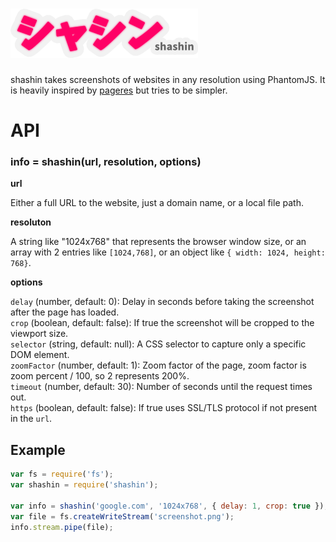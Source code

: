 ![shashin](./artwork/logo.png)
==============================

shashin takes screenshots of websites in any resolution using PhantomJS.
It is heavily inspired by
[pageres](https://github.com/sindresorhus/pageres) but tries to be
simpler.

# API

### info = shashin(url, resolution, options)

**url**

Either a full URL to the website, just a domain name, or a local file path.

**resoluton**

A string like "1024x768" that represents the browser window size, or an
array with 2 entries like `[1024,768]`, or an object like 
`{ width: 1024, height: 768}`.


**options**

`delay` (number, default: 0): Delay in seconds before taking the screenshot after the page has loaded.  
`crop` (boolean, default: false): If true the screenshot will be cropped to the viewport size.  
`selector` (string, default: null): A CSS selector to capture only a specific DOM element.  
`zoomFactor` (number, default: 1): Zoom factor of the page, zoom factor is zoom percent / 100, so 2 represents 200%.  
`timeout` (number, default: 30): Number of seconds until the request times out.  
`https` (boolean, default: false): If true uses SSL/TLS protocol if not present in the `url`.  

## Example

```javascript
var fs = require('fs');
var shashin = require('shashin');

var info = shashin('google.com', '1024x768', { delay: 1, crop: true });
var file = fs.createWriteStream('screenshot.png');
info.stream.pipe(file);
```
